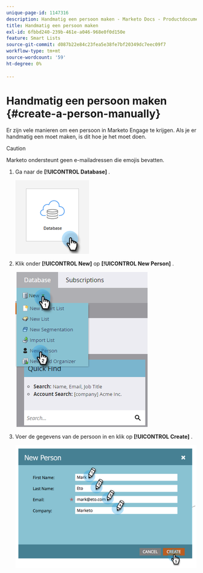 ```yaml
---
unique-page-id: 1147316
description: Handmatig een persoon maken - Marketo Docs - Productdocumentatie
title: Handmatig een persoon maken
exl-id: 6fbbd240-239b-461e-a046-968e0f0d150e
feature: Smart Lists
source-git-commit: d087b22e84c23fea5e38fe7bf20349dc7eec09f7
workflow-type: tm+mt
source-wordcount: '59'
ht-degree: 0%

---
```


# Handmatig een persoon maken {#create-a-person-manually}

Er zijn vele manieren om een persoon in Marketo Engage te krijgen. Als je er handmatig een moet maken, is dit hoe je het moet doen.

>[!CAUTION]
>
>Marketo ondersteunt geen e-mailadressen die emojis bevatten.

1. Ga naar de **[!UICONTROL Database]** .

   ![](assets/create-a-person-manually-1.png)

1. Klik onder **[!UICONTROL New]** op **[!UICONTROL New Person]** .

   ![](assets/create-a-person-manually-2.png)

1. Voer de gegevens van de persoon in en klik op **[!UICONTROL Create]** .

   ![](assets/create-a-person-manually-3.png)
